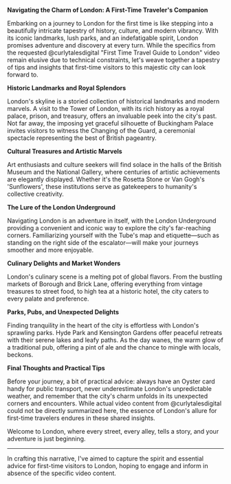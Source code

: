 **Navigating the Charm of London: A First-Time Traveler's Companion**

Embarking on a journey to London for the first time is like stepping into a beautifully intricate tapestry of history, culture, and modern vibrancy. With its iconic landmarks, lush parks, and an indefatigable spirit, London promises adventure and discovery at every turn. While the specifics from the requested @curlytalesdigital "First Time Travel Guide to London" video remain elusive due to technical constraints, let's weave together a tapestry of tips and insights that first-time visitors to this majestic city can look forward to.

**Historic Landmarks and Royal Splendors**

London's skyline is a storied collection of historical landmarks and modern marvels. A visit to the Tower of London, with its rich history as a royal palace, prison, and treasury, offers an invaluable peek into the city's past. Not far away, the imposing yet graceful silhouette of Buckingham Palace invites visitors to witness the Changing of the Guard, a ceremonial spectacle representing the best of British pageantry.

**Cultural Treasures and Artistic Marvels**

Art enthusiasts and culture seekers will find solace in the halls of the British Museum and the National Gallery, where centuries of artistic achievements are elegantly displayed. Whether it's the Rosetta Stone or Van Gogh's 'Sunflowers', these institutions serve as gatekeepers to humanity's collective creativity.

**The Lure of the London Underground**

Navigating London is an adventure in itself, with the London Underground providing a convenient and iconic way to explore the city's far-reaching corners. Familiarizing yourself with the Tube's map and etiquette—such as standing on the right side of the escalator—will make your journeys smoother and more enjoyable.

**Culinary Delights and Market Wonders**

London's culinary scene is a melting pot of global flavors. From the bustling markets of Borough and Brick Lane, offering everything from vintage treasures to street food, to high tea at a historic hotel, the city caters to every palate and preference.

**Parks, Pubs, and Unexpected Delights**

Finding tranquility in the heart of the city is effortless with London's sprawling parks. Hyde Park and Kensington Gardens offer peaceful retreats with their serene lakes and leafy paths. As the day wanes, the warm glow of a traditional pub, offering a pint of ale and the chance to mingle with locals, beckons.

**Final Thoughts and Practical Tips**

Before your journey, a bit of practical advice: always have an Oyster card handy for public transport, never underestimate London's unpredictable weather, and remember that the city's charm unfolds in its unexpected corners and encounters. While actual video content from @curlytalesdigital could not be directly summarized here, the essence of London's allure for first-time travelers endures in these shared insights.

Welcome to London, where every street, every alley, tells a story, and your adventure is just beginning.

---

In crafting this narrative, I've aimed to capture the spirit and essential advice for first-time visitors to London, hoping to engage and inform in absence of the specific video content.